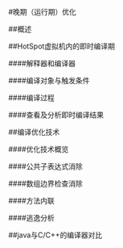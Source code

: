 #晚期（运行期）优化

##概述

##HotSpot虚拟机内的即时编译期

####解释器和编译器

####编译对象与触发条件

####编译过程

####查看及分析即时编译结果

##编译优化技术

####优化技术概览

####公共子表达式消除

####数组边界检查消除

####方法内联

####逃逸分析

##java与C/C++的编译器对比
